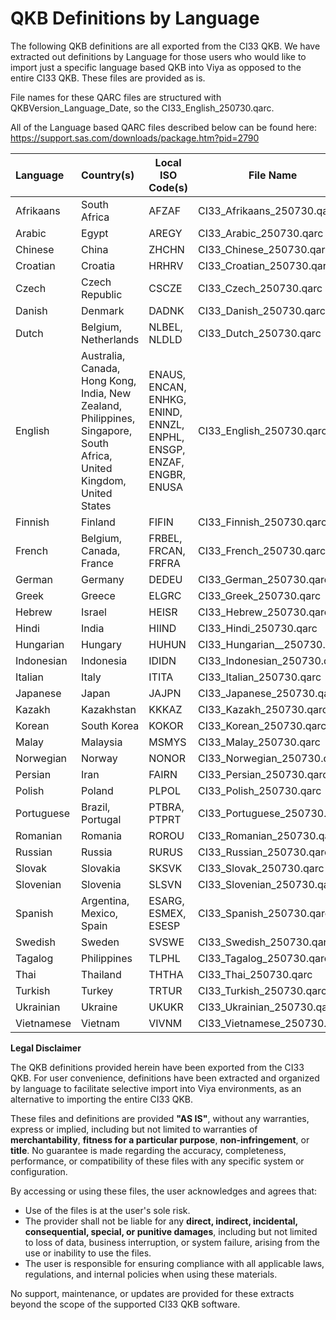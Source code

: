 # QKB Definitions by Language

The following QKB definitions are all exported from the CI33 QKB.  We have extracted out definitions by Language for those users who would like to import just a specific language based QKB into Viya as opposed to the entire CI33 QKB.  These files are provided as is.

File names for these QARC files are structured with QKBVersion_Language_Date, so the CI33_English_250730.qarc.

All of the Language based QARC files described below can be found here: https://support.sas.com/downloads/package.htm?pid=2790

| Language   | Country(s)                                                   | Local ISO Code(s)                                            | File Name                   |
| :--------- | :----------------------------------------------------------- | ------------------------------------------------------------ | --------------------------- |
| Afrikaans  | South Africa                                                 | AFZAF                                                        | CI33_Afrikaans_250730.qarc  |
| Arabic     | Egypt                                                        | AREGY                                                        | CI33_Arabic_250730.qarc     |
| Chinese    | China                                                        | ZHCHN                                                        | CI33_Chinese_250730.qarc    |
| Croatian   | Croatia                                                      | HRHRV                                                        | CI33_Croatian_250730.qarc   |
| Czech      | Czech Republic                                               | CSCZE                                                        | CI33_Czech_250730.qarc      |
| Danish     | Denmark                                                      | DADNK                                                        | CI33_Danish_250730.qarc     |
| Dutch      | Belgium, Netherlands                                         | NLBEL, NLDLD                                                 | CI33_Dutch_250730.qarc      |
| English    | Australia, Canada, Hong Kong, India, New Zealand, Philippines, Singapore, South Africa, United Kingdom, United States | ENAUS, ENCAN, ENHKG, ENIND, ENNZL, ENPHL, ENSGP, ENZAF, ENGBR, ENUSA | CI33_English_250730.qarc    |
| Finnish    | Finland                                                      | FIFIN                                                        | CI33_Finnish_250730.qarc    |
| French     | Belgium, Canada, France                                      | FRBEL, FRCAN, FRFRA                                          | CI33_French_250730.qarc     |
| German     | Germany                                                      | DEDEU                                                        | CI33_German_250730.qarc     |
| Greek      | Greece                                                       | ELGRC                                                        | CI33_Greek_250730.qarc      |
| Hebrew     | Israel                                                       | HEISR                                                        | CI33_Hebrew_250730.qarc     |
| Hindi      | India                                                        | HIIND                                                        | CI33_Hindi_250730.qarc      |
| Hungarian  | Hungary                                                      | HUHUN                                                        | CI33_Hungarian__250730.qarc |
| Indonesian | Indonesia                                                    | IDIDN                                                        | CI33_Indonesian_250730.qarc |
| Italian    | Italy                                                        | ITITA                                                        | CI33_Italian_250730.qarc    |
| Japanese   | Japan                                                        | JAJPN                                                        | CI33_Japanese_250730.qarc   |
| Kazakh     | Kazakhstan                                                   | KKKAZ                                                        | CI33_Kazakh_250730.qarc     |
| Korean     | South Korea                                                  | KOKOR                                                        | CI33_Korean_250730.qarc     |
| Malay      | Malaysia                                                     | MSMYS                                                        | CI33_Malay_250730.qarc      |
| Norwegian  | Norway                                                       | NONOR                                                        | CI33_Norwegian_250730.qarc  |
| Persian    | Iran                                                         | FAIRN                                                        | CI33_Persian_250730.qarc    |
| Polish     | Poland                                                       | PLPOL                                                        | CI33_Polish_250730.qarc     |
| Portuguese | Brazil, Portugal                                             | PTBRA, PTPRT                                                 | CI33_Portuguese_250730.qarc |
| Romanian   | Romania                                                      | ROROU                                                        | CI33_Romanian_250730.qarc   |
| Russian    | Russia                                                       | RURUS                                                        | CI33_Russian_250730.qarc    |
| Slovak     | Slovakia                                                     | SKSVK                                                        | CI33_Slovak_250730.qarc     |
| Slovenian  | Slovenia                                                     | SLSVN                                                        | CI33_Slovenian_250730.qarc  |
| Spanish    | Argentina, Mexico, Spain                                     | ESARG, ESMEX, ESESP                                          | CI33_Spanish_250730.qarc    |
| Swedish    | Sweden                                                       | SVSWE                                                        | CI33_Swedish_250730.qarc    |
| Tagalog    | Philippines                                                  | TLPHL                                                        | CI33_Tagalog_250730.qarc    |
| Thai       | Thailand                                                     | THTHA                                                        | CI33_Thai_250730.qarc       |
| Turkish    | Turkey                                                       | TRTUR                                                        | CI33_Turkish_250730.qarc    |
| Ukrainian  | Ukraine                                                      | UKUKR                                                        | CI33_Ukrainian_250730.qarc  |
| Vietnamese | Vietnam                                                      | VIVNM                                                        | CI33_Vietnamese_250730.qarc |

**Legal Disclaimer**

The QKB definitions provided herein have been exported from the CI33 QKB. For user convenience, definitions have been extracted and organized by language to facilitate selective import into Viya environments, as an alternative to importing the entire CI33 QKB.

These files and definitions are provided **"AS IS"**, without any warranties, express or implied, including but not limited to warranties of **merchantability**, **fitness for a particular purpose**, **non-infringement**, or **title**. No guarantee is made regarding the accuracy, completeness, performance, or compatibility of these files with any specific system or configuration.

By accessing or using these files, the user acknowledges and agrees that:

- Use of the files is at the user's sole risk.
- The provider shall not be liable for any **direct, indirect, incidental, consequential, special, or punitive damages**, including but not limited to loss of data, business interruption, or system failure, arising from the use or inability to use the files.
- The user is responsible for ensuring compliance with all applicable laws, regulations, and internal policies when using these materials.

No support, maintenance, or updates are provided for these extracts beyond the scope of the supported CI33 QKB software.
